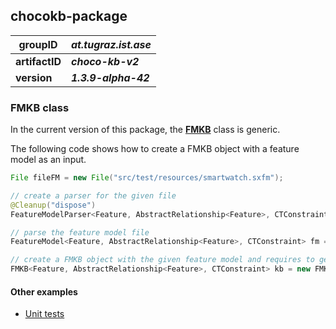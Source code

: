 ## chocokb-package

| **groupID**    | **_at.tugraz.ist.ase_** |
|----------------|-------------------------|
| **artifactID** | **_choco-kb-v2_**       |
| **version**    | **_1.3.9-alpha-42_**    |

### FMKB class
In the current version of this package, the [**FMKB**](https://github.com/manleviet/CA-CDR-V2/blob/21-uses-generics-for-feature-model/chocokb-package/src/main/java/at/tugraz/ist/ase/kb/fm/FMKB.java)
class is generic.

The following code shows how to create a FMKB object with a feature model as an input.

```java
File fileFM = new File("src/test/resources/smartwatch.sxfm");

// create a parser for the given file
@Cleanup("dispose")
FeatureModelParser<Feature, AbstractRelationship<Feature>, CTConstraint> parser = FMParserFactory.getInstance().getParser(fileFM.getName());

// parse the feature model file
FeatureModel<Feature, AbstractRelationship<Feature>, CTConstraint> fm = parser.parse(fileFM);

// create a FMKB object with the given feature model and requires to generate the negation of constraints
FMKB<Feature, AbstractRelationship<Feature>, CTConstraint> kb = new FMKB<>(fm, true);
```

#### Other examples

- [Unit tests](https://github.com/manleviet/CA-CDR-V2/tree/21-uses-generics-for-feature-model/chocokb-package/src/test/java/at/tugraz/ist/ase/kb/fm)



[//]: # (The package allows to manage a CSP representation of a knowledge base/feature model using an abstract class [**KB**]&#40;&#41;.)

[//]: # (It provides the following functionalities:)

[//]: # ()
[//]: # (You can implement your knowledge base by inheriting the [**KB**]&#40;&#41; class.)

[//]: # (You can find an implementation of **Renault** and **PC** knowledge bases in here and here.)

[//]: # (You can also find an implementation of a CSP representation for feature models &#40;**FMKB** class&#41; in here.)

[//]: # (The input of **FMKB** is a **FeatureModel** object &#40;from [fm-package]&#40;&#41;&#41;.)

[//]: # (So, you can use **FMKB** for all feature models you have, i.e., no need to implement a specific [**KB**]&#40;&#41; class compared to **PC** or **Renault**.)

[//]: # ()
[//]: # (For each KB &#40;KB class&#41;, you will have a list of variables &#40;Variable class&#41;, each variable has a domain &#40;Domain class&#41;, and a list of constraints &#40;Constraint class&#41;. There are two types of variables, i.e., integer variables &#40;IntVariable class&#41; and bool variables &#40;BoolVariable class&#41;.)

[//]: # ()
[//]: # (For feature models, each feature is a bool variable.)

[//]: # (For Renault and PC, each variable is an integer variable.)

[//]: # ()
[//]: # (Each Constraint class manages many Choco constraints and maybe many negations of these Choco constraints. Negative Choco constraints are very important to the WipeOutR algorithms.)

[//]: # ()
[//]: # (Why does a Constraint object manage many Choco constraints?)

[//]: # (A Constraint object represents a CSP constraint. In Choco Solver, a CSP constraint will be translated into many Choco constraints in some cases. For example, in the following figure, line 46 shows a CSP constraint “4wheel = yes => type = xdrive”. After executing line 46, we have 4 Choco constraints in the model &#40;see the panel Debug&#41;.)

[//]: # (![]&#40;img/Picture 1.png&#41;)

[//]: # ()
[//]: # (Example – how to use Variable, Domain, and Constraint classes:)

[//]: # (-	3 unit tests)

[//]: # (-	PC knowledge base &#40;focus on the functions defineDomains, defineVariables, and defineConstraints&#41;)

[//]: # (-	FMKB &#40;focus on the functions defineDomains, defineVariables, and defineConstraints&#41;)

[//]: # ()
[//]: # (Example – how to create and use an object of FMKB, PCKB, and RenaultKB:)

[//]: # (-	FMKB)

[//]: # (-	PCKB)

[//]: # (-	RenaultKB)

[//]: # (-	KBStatistics)
